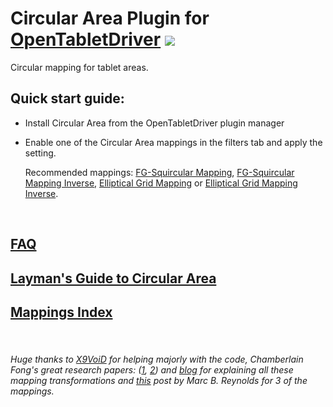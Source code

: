# Circular Area Plugin for [OpenTabletDriver](https://github.com/OpenTabletDriver/OpenTabletDriver) [![](https://img.shields.io/github/downloads/Kuuuube/Circular_Area/total.svg)](https://github.com/Kuuuube/Circular_Area/releases/latest)

Circular mapping for tablet areas.

## Quick start guide:
- Install Circular Area from the OpenTabletDriver plugin manager
- Enable one of the Circular Area mappings in the filters tab and apply the setting.

    Recommended mappings: [FG-Squircular Mapping](https://github.com/Kuuuube/Circular_Area/blob/main/wiki/mappings/fg_squircular_mapping.md#fg-squircular-mapping), [FG-Squircular Mapping Inverse](https://github.com/Kuuuube/Circular_Area/blob/main/wiki/mappings/fg_squircular_mapping.md#fg-squircular-mapping-inverse), [Elliptical Grid Mapping](https://github.com/Kuuuube/Circular_Area/blob/main/wiki/mappings/elliptical_grid_mapping.md#elliptical-grid-mapping) or [Elliptical Grid Mapping Inverse](https://github.com/Kuuuube/Circular_Area/blob/main/wiki/mappings/elliptical_grid_mapping.md#elliptical-grid-mapping-inverse).


<br>

## [FAQ](https://github.com/Kuuuube/Circular_Area/blob/main/wiki/FAQ.md#faq)

## [Layman's Guide to Circular Area](https://github.com/Kuuuube/Circular_Area/blob/main/wiki/layman_s_guide_to_circular_area.md#laymans-guide-to-circular-area)

## [Mappings Index](https://github.com/Kuuuube/Circular_Area/blob/main/wiki/mappings_index.md#mappings-index)

<br>

###### Huge thanks to [X9VoiD](https://github.com/X9VoiD) for helping majorly with the code, Chamberlain Fong's great research papers: \([1](https://arxiv.org/abs/1509.06344), [2](https://arxiv.org/abs/1709.07875)\) and [blog](https://squircular.blogspot.com/) for explaining all these mapping transformations and [this](http://marc-b-reynolds.github.io/math/2017/01/08/SquareDisc.html) post by Marc B. Reynolds for 3 of the mappings.
